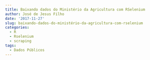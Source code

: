 ```yaml
---
title: Baixando dados do Ministério da Agricultura com RSelenium
author: José de Jesus Filho
date: '2017-11-27'
slug: baixando-dados-do-ministério-da-agricultura-com-rselenium
categories:
  - R
  - Rselenium
  - scraping
tags:
  - Dados Públicos
---
```


